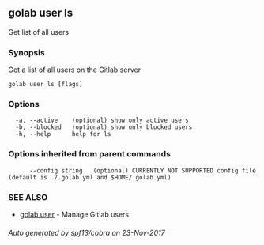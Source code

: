 ## golab user ls

Get list of all users

### Synopsis


Get a list of all users on the Gitlab server

```
golab user ls [flags]
```

### Options

```
  -a, --active    (optional) show only active users
  -b, --blocked   (optional) show only blocked users
  -h, --help      help for ls
```

### Options inherited from parent commands

```
      --config string   (optional) CURRENTLY NOT SUPPORTED config file (default is ./.golab.yml and $HOME/.golab.yml)
```

### SEE ALSO
* [golab user](golab_user.md)	 - Manage Gitlab users

###### Auto generated by spf13/cobra on 23-Nov-2017
